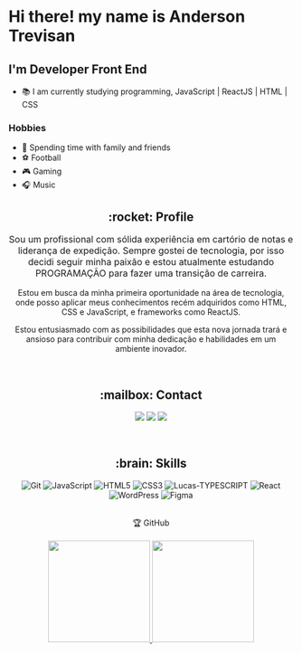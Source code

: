 # Hi there! my name is Anderson Trevisan
## I'm Developer Front End

- :books: I am currently studying programming, JavaScript | ReactJS | HTML | CSS

### Hobbies

- :partying_face: Spending time with family and friends
- :soccer: Football
- :video_game: Gaming
- :headphones: Music

<div align="center">
  
<div align="center">
    <h2>:rocket: Profile</h2>
    <p style="font-size: 16px;">
    Sou um profissional com sólida experiência em cartório de notas e liderança de expedição. Sempre gostei de tecnologia, por isso decidi seguir minha paixão e estou atualmente estudando PROGRAMAÇÃO para fazer uma transição de carreira. 

Estou em busca da minha primeira oportunidade na área de tecnologia, onde posso aplicar meus conhecimentos recém adquiridos como  HTML, CSS e JavaScript, e frameworks como ReactJS.

Estou entusiasmado com as possibilidades que esta nova jornada trará e ansioso para contribuir com minha dedicação e habilidades em um ambiente inovador.
    </p>
</div>
  
<br>

<div align="center">
    <h2>:mailbox: Contact</h2>
</div>
<p align="center">
    
 <a href="[https://discord.gg/5DVhGKVf4h](https://discord.com/channels/@me)" target="_blank"><img src="https://img.shields.io/badge/Discord-7289DA?style=for-the-badge&logo=discord&logoColor=white" target="_blank"></a>
  <a href = "sasso.021015@gmail.com"><img src="https://img.shields.io/badge/-Gmail-%23333?style=for-the-badge&logo=gmail&logoColor=white" target="_blank"></a>
  <a href="www.linkedin.com/in/andersontrevis" target="_blank"><img src="https://img.shields.io/badge/-LinkedIn-%230077B5?style=for-the-badge&logo=linkedin&logoColor=white" target="_blank"></a>
</p>

<br>

<div align="center">
    <h2>:brain: Skills</h2>
    <p align="center">
      <img alt="Git" src="https://img.shields.io/badge/git-%23F05033.svg?style=for-the-badge&logo=git&logoColor=white"/>
      <img alt="JavaScript" src="https://img.shields.io/badge/javascript-%23323330.svg?style=for-the-badge&logo=javascript&logoColor=%23F7DF1E"/>
      <img alt="HTML5" src="https://img.shields.io/badge/html5-%23E34F26.svg?style=for-the-badge&logo=html5&logoColor=white"/>
      <img alt="CSS3" src="https://img.shields.io/badge/css3-%231572B6.svg?style=for-the-badge&logo=css3&logoColor=white"/>
      <img alt="Lucas-TYPESCRIPT" src="https://img.shields.io/badge/TypeScript-007ACC?style=for-the-badge&logo=typescript&logoColor=white">
      <img alt="React" src="https://img.shields.io/badge/react-%2320232a.svg?style=for-the-badge&logo=react&logoColor=%2361DAFB"/>
      <img alt="WordPress" src="https://img.shields.io/badge/WordPress-%23117AC9.svg?style=for-the-badge&logo=WordPress&logoColor=white"/>
      <img alt="Figma" src="https://img.shields.io/badge/Figma-F24E1E?style=for-the-badge&logo=figma&logoColor=white"/>
     </p>
</div>

<br>

<div align="center">
    <h

<h2>🏆 GitHub</h2>
</div>

<br>

 <div>
   <a href="https://github.com/Trevis TJ">
   <img height="180em" src="https://github-readme-stats.vercel.app/api?username=TrevisTJ&show_icons=true&theme=tokyonight&include_all_commits=true&count_private=true"/>
   <img height="180em" src="https://github-readme-stats.vercel.app/api/top-langs/?username=TrevisTJ&layout=compact&langs_count=6&theme=tokyonight"/>

</div>
    
